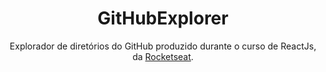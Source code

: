 <h1 align="center">GitHubExplorer</h1>
<p align="center">Explorador de diretórios do GitHub produzido durante o curso de ReactJs, da <a href="https://github.com/Rocketseat">Rocketseat</a>.</p>

